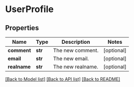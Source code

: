 # UserProfile


## Properties
Name | Type | Description | Notes
------------ | ------------- | ------------- | -------------
**comment** | **str** | The new comment. | [optional] 
**email** | **str** | The new email. | [optional] 
**realname** | **str** | The new realname. | [optional] 

[[Back to Model list]](../README.md#documentation-for-models) [[Back to API list]](../README.md#documentation-for-api-endpoints) [[Back to README]](../README.md)


